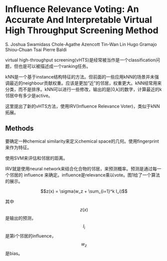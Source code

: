 # Influence Relevance Voting: An Accurate And Interpretable Virtual High Throughput Screening Method

S. Joshua Swamidass
Chole-Agathe Azencott
Tin-Wan Lin
Hugo Gramajo
Shiou-Chuan Tsai
Pierre Baldi

virtual high-throughput screening(vHTS)是经常被当作是一个classification问题，但也是可以被描述成一个ranking任务。

kNN是一个基于instance结构特征的方法。但前面的一些应用kNN的场景并未强调最近的neighbour贡献权重。应该是更加“近”的邻居，权重更大。kNN经常用来分类，而不是排序。kNN可以进行一些修改，输出的是[0,k]的数字，计算最近的k邻居中有多少是active。

这里提出了新的vHTS方法，使用IRV(Influence Relevance Voter)，类似于kNN拓展。

## Methods

要确定一种chemical similarity来定义chemical space的几何。使用fingerprint来作为特征。

使用SVM来评估和邻居的距离。

IRV就是使用neural network来结合化合物的邻居，来预测概率。预测是通过每一个邻居的 influence 来确定。influence是relevance乘以vote。图1给了一个算法的展示。

$$z(x) = \sigma(w_z + \sum_{i=1}^k I_i)$$

其中$$z(x)$$是输出的预测，$$I_i$$是第i个邻居的influence，$$w_z$$是bias。

